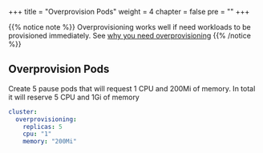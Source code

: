 +++
title = "Overprovision Pods"
weight = 4
chapter = false
pre = ""
+++

{{% notice note %}}
Overprovisioning works well if need workloads to be provisioned immediately. See [why you need overprovisioning](../../cluster-autoscaling#overprovisioning)
{{% /notice %}}

## Overprovision Pods
Create 5 pause pods that will request 1 CPU and 200Mi of memory. In total it will reserve 5 CPU and 1Gi of memory
```yaml
cluster:
  overprovisioning:
    replicas: 5
    cpu: "1"
    memory: "200Mi"
```